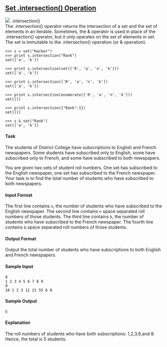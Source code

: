 ## **[Set .intersection() Operation](https://www.hackerrank.com/challenges/py-set-intersection-operation)** 

<img src="https://s3.amazonaws.com/hr-challenge-images/9419/1437830945-a56a63892c-AB.png">
.intersection()<br>The .intersection() operator returns the intersection of a set and the set of elements in an iterable.
Sometimes, the & operator is used in place of the .intersection() operator, but it only operates on the set of elements in set.
The set is immutable to the .intersection() operation (or & operation).

```
>>> s = set("Hacker")
>>> print s.intersection("Rank")
set(['a', 'k'])

>>> print s.intersection(set(['R', 'a', 'n', 'k']))
set(['a', 'k'])

>>> print s.intersection(['R', 'a', 'n', 'k'])
set(['a', 'k'])

>>> print s.intersection(enumerate(['R', 'a', 'n', 'k']))
set([])

>>> print s.intersection({"Rank":1})
set([])

>>> s & set("Rank")
set(['a', 'k'])
```

#### Task

The students of District College have subscriptions to English and French newspapers. Some students have subscribed only to English, some have subscribed only to French, and some have subscribed to both newspapers.

You are given two sets of student roll numbers. One set has subscribed to the English newspaper, one set has subscribed to the French newspaper. Your task is to find the total number of students who have subscribed to both newspapers.

#### Input Format

The first line contains `n`, the number of students who have subscribed to the English newspaper.
The second line contains `n` space separated roll numbers of those students.
The third line contains `b`, the number of students who have subscribed to the French newspaper.
The fourth line contains `b` space separated roll numbers of those students.

#### Output Format

Output the total number of students who have subscriptions to both English and French newspapers.

#### Sample Input
```
9
1 2 3 4 5 6 7 8 9
9
10 1 2 3 11 21 55 6 8
```


#### Sample Output
```
5
```

#### Explanation

The roll numbers of students who have both subscriptions:
1,2,3,6,and 8.
Hence, the total is 5 students.